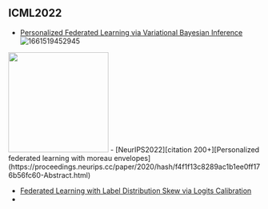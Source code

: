 ## ICML2022
- [Personalized Federated Learning via Variational Bayesian Inference](https://proceedings.mlr.press/v162/zhang22o/zhang22o.pdf)
![1661519452945](https://user-images.githubusercontent.com/26398708/186911075-2c1d2632-2fab-44f0-8709-3391a5e7d73e.png)
<img src="https://user-images.githubusercontent.com/26398708/186911075-2c1d2632-2fab-44f0-8709-3391a5e7d73e.png" width="200">
  - [NeurIPS2022][citation 200+][Personalized federated learning with moreau envelopes](https://proceedings.neurips.cc/paper/2020/hash/f4f1f13c8289ac1b1ee0ff176b56fc60-Abstract.html)
  
- [Federated Learning with Label Distribution Skew via Logits Calibration](https://proceedings.mlr.press/v162/zhang22p.html)
- 

